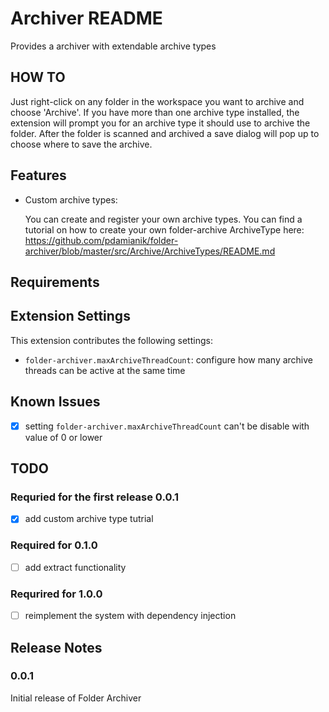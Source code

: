 # Archiver README

Provides a archiver with extendable archive types

## HOW TO

Just right-click on any folder in the workspace you want to archive and choose 'Archive'.
If you have more than one archive type installed, the extension will prompt you for an archive type it should use to archive the folder.
After the folder is scanned and archived a save dialog will pop up to choose where to save the archive.

## Features

* Custom archive types:

   You can create and register your own archive types. You can find a tutorial on how to create your own folder-archive ArchiveType here: https://github.com/pdamianik/folder-archiver/blob/master/src/Archive/ArchiveTypes/README.md

## Requirements

## Extension Settings

This extension contributes the following settings:

* `folder-archiver.maxArchiveThreadCount`: configure how many archive threads can be active at the same time

## Known Issues

 - [x] setting `folder-archiver.maxArchiveThreadCount` can't be disable with value of 0 or lower

## TODO

### Requried for the first release 0.0.1

 - [x] add custom archive type tutrial

### Required for 0.1.0

 - [ ] add extract functionality

### Requrired for 1.0.0

 - [ ] reimplement the system with dependency injection

## Release Notes

### 0.0.1

Initial release of Folder Archiver